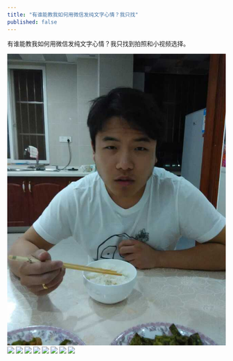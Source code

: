 ```yaml
---
title: "有谁能教我如何用微信发纯文字心情？我只找"
published: false
---
```

有谁能教我如何用微信发纯文字心情？我只找到拍照和小视频选择。

![](./1.jpg)
![](./2.jpg)
![](./3.jpg)
![](./4.jpg)
![](./5.jpg)
![](./6.jpg)
![](./7.jpg)
![](./8.jpg)
![](./9.jpg)
